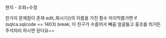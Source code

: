 현지 - 조회+수정

한가지 문제점이 존재
edit_뭐시기()의 이름을 가진 함수 마지막쯤가면
   if (sqlca.sqlcode == 1403) break;
 이 친구가 수줍어서 빼꼼 얼굴들고 홍조를 띄거든
 주석처리 하시면 된다요~~
